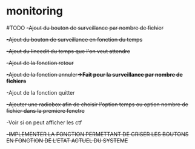 # monitoring

#TODO
<s>-Ajout du bouton de surveillance par nombre de fichier</s>


<s>-Ajout du bouton de surveillance en fonction du temps</s>

<s>-Ajout du lineedit du temps que l'on veut attendre</s>

<s>-Ajout de la fonction retour</s>

<s>-Ajout de la fonction annuler<b>->Fait pour la surveillance par nombre de fichiers</b></s>

-Ajout de la fonction quitter

<s>-Ajouter une radiobox afin de choisir l'option temps ou option nombre de fichier dans la premiere fenetre</s>

-Voir si on peut afficher les ctf

<s>-IMPLEMENTER LA FONCTION PERMETTANT DE GRISER LES BOUTONS EN FONCTION DE L'ETAT ACTUEL DU SYSTEME</s>
